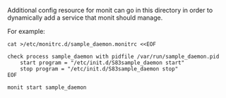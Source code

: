 Additional config resource for monit can go in this directory in order to
dynamically add a service that monit should manage.

For example:

```
cat >/etc/monitrc.d/sample_daemon.monitrc <<EOF

check process sample_daemon with pidfile /var/run/sample_daemon.pid
    start program = "/etc/init.d/S83sample_daemon start"
    stop program = "/etc/init.d/S83sample_daemon stop"
EOF

monit start sample_daemon
```
